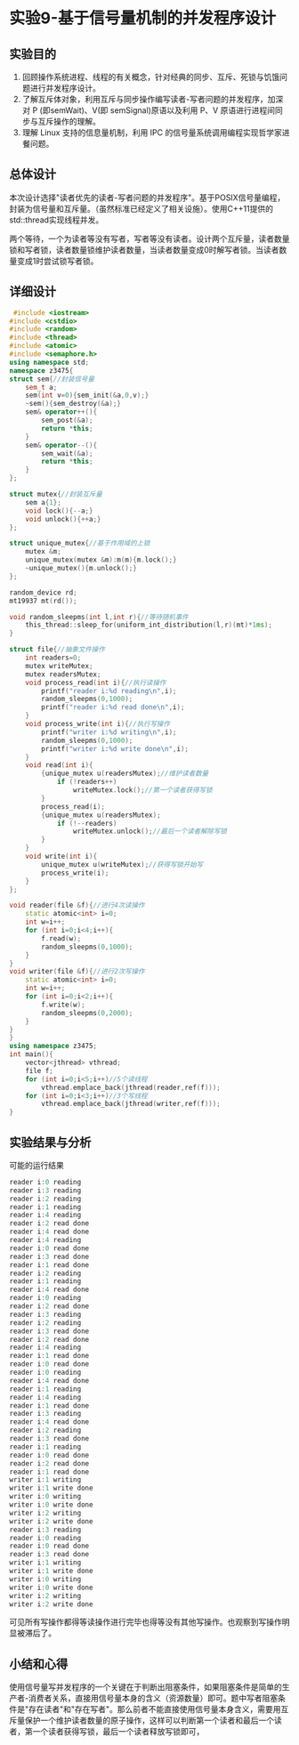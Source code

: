 # 实验9-基于信号量机制的并发程序设计

## 实验目的

1. 回顾操作系统进程、线程的有关概念，针对经典的同步、互斥、死锁与饥饿问题进行并发程序设计。
2. 了解互斥体对象，利用互斥与同步操作编写读者-写者问题的并发程序，加深对 P (即semWait)、V(即 semSignal)原语以及利用 P、V 原语进行进程间同步与互斥操作的理解。
3. 理解 Linux 支持的信息量机制，利用 IPC 的信号量系统调用编程实现哲学家进餐问题。

## 总体设计

本次设计选择"读者优先的读者-写者问题的并发程序"。基于POSIX信号量编程，封装为信号量和互斥量。（虽然标准已经定义了相关设施）。使用C++11提供的std::thread实现线程并发。

两个等待，一个为读者等没有写者，写者等没有读者。设计两个互斥量，读者数量锁和写者锁，读者数量锁维护读者数量，当读者数量变成0时解写者锁。当读者数量变成1时尝试锁写者锁。

## 详细设计

```cpp
 #include <iostream>
#include <cstdio>
#include <random>
#include <thread>
#include <atomic>
#include <semaphore.h>
using namespace std;
namespace z3475{
struct sem{//封装信号量
    sem_t a;
    sem(int v=0){sem_init(&a,0,v);}
	~sem(){sem_destroy(&a);}
	sem& operator++(){
		sem_post(&a);
		return *this;
	}
	sem& operator--(){
		sem_wait(&a);
		return *this;
	}
};

struct mutex{//封装互斥量
	sem a{1};
	void lock(){--a;}
	void unlock(){++a;}
};

struct unique_mutex{//基于作用域的上锁
	mutex &m;
	unique_mutex(mutex &m):m(m){m.lock();}
	~unique_mutex(){m.unlock();}
};

random_device rd;
mt19937 mt(rd());

void random_sleepms(int l,int r){//等待随机事件
	this_thread::sleep_for(uniform_int_distribution(l,r)(mt)*1ms);
}

struct file{//抽象文件操作
	int readers=0;
	mutex writeMutex;
	mutex readersMutex;
	void process_read(int i){//执行读操作
		printf("reader i:%d reading\n",i);
		random_sleepms(0,1000);
		printf("reader i:%d read done\n",i);
	}
	void process_write(int i){//执行写操作
		printf("writer i:%d writing\n",i);
		random_sleepms(0,1000);
		printf("writer i:%d write done\n",i);
	}
	void read(int i){
		{unique_mutex u(readersMutex);//维护读者数量
			if (!readers++)
				writeMutex.lock();//第一个读者获得写锁
		}
		process_read(i);
		{unique_mutex u(readersMutex);
			if (!--readers)
				writeMutex.unlock();//最后一个读者解除写锁
		}
	}
	void write(int i){
		unique_mutex u(writeMutex);//获得写锁开始写
		process_write(i);
	}
};

void reader(file &f){//进行4次读操作
	static atomic<int> i=0;
	int w=i++;
	for (int i=0;i<4;i++){
		f.read(w);
		random_sleepms(0,1000);
	}
}
void writer(file &f){//进行2次写操作
	static atomic<int> i=0; 
	int w=i++;                 		
	for (int i=0;i<2;i++){
		f.write(w);
		random_sleepms(0,2000);
	}
}
}
using namespace z3475;
int main(){
	vector<jthread> vthread;
	file f;
	for (int i=0;i<5;i++)//5个读线程
		vthread.emplace_back(jthread(reader,ref(f)));
	for (int i=0;i<3;i++)//3个写线程
		vthread.emplace_back(jthread(writer,ref(f)));
}

```

## 实验结果与分析   

可能的运行结果

```cpp  
reader i:0 reading
reader i:3 reading
reader i:2 reading
reader i:1 reading
reader i:4 reading
reader i:2 read done
reader i:4 read done
reader i:4 reading
reader i:0 read done
reader i:3 read done
reader i:1 read done
reader i:2 reading
reader i:1 reading
reader i:4 read done
reader i:0 reading
reader i:2 read done
reader i:3 reading
reader i:2 reading
reader i:3 read done
reader i:2 read done
reader i:4 reading
reader i:1 read done
reader i:0 read done
reader i:0 reading
reader i:4 read done
reader i:1 reading
reader i:4 reading
reader i:1 read done
reader i:3 reading
reader i:4 read done
reader i:2 reading
reader i:3 read done
reader i:1 reading
reader i:0 read done
reader i:2 read done
reader i:1 read done
writer i:1 writing
writer i:1 write done
writer i:0 writing
writer i:0 write done
writer i:2 writing
writer i:2 write done
reader i:3 reading
reader i:0 reading
reader i:0 read done
reader i:3 read done
writer i:1 writing
writer i:1 write done
writer i:0 writing
writer i:0 write done
writer i:2 writing
writer i:2 write done
```

可见所有写操作都得等读操作进行完毕也得等没有其他写操作。也观察到写操作明显被滞后了。

## 小结和心得

使用信号量写并发程序的一个关键在于判断出阻塞条件，如果阻塞条件是简单的生产者-消费者关系，直接用信号量本身的含义（资源数量）即可。题中写者阻塞条件是"存在读者"和"存在写者"。那么前者不能直接使用信号量本身含义，需要用互斥量保护一个维护读者数量的原子操作，这样可以判断第一个读者和最后一个读者，第一个读者获得写锁，最后一个读者释放写锁即可，


